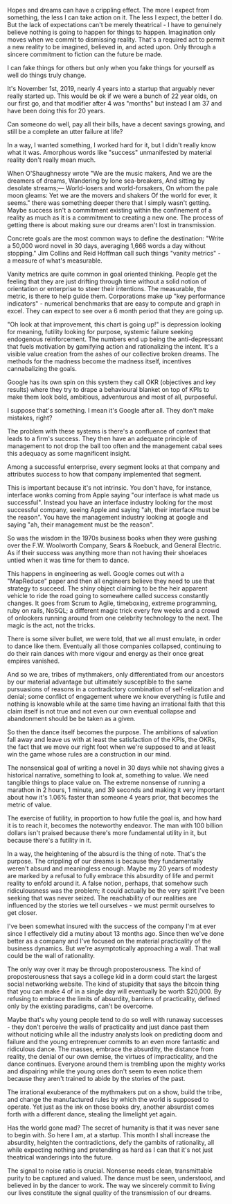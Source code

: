 Hopes and dreams can have a crippling effect.
The more I expect from something, the less I can take action on it.  The less I expect, the better I do. But the lack of expectations can't be merely theatrical - I have to genuinely believe nothing is going to happen for things to happen. Imagination only moves when we commit to dismissing reality.  That's a required act to permit a new reality to be imagined, believed in, and acted upon. Only through a sincere commitment to fiction can the future be made.

I can fake things for others but only when you fake things for yourself as well do things truly change.

It's November 1st, 2019, nearly 4 years into a startup that arguably never really started up. This would be ok if we were a bunch of 22 year olds, on our first go, and that modifier after 4 was "months" but instead I am 37 and have been doing this for 20 years.

Can someone do well, pay all their bills, have a decent savings growing, and still be a complete an utter failure at life?

In a way, I wanted something, I worked hard for it, but I didn't really know what it was. Amorphous words like "success" unmanifested by material reality don't really mean much.

When O'Shaughnessy wrote "We are the music makers, And we are the dreamers of dreams, Wandering by lone sea-breakers,
And sitting by desolate streams;— World-losers and world-forsakers, On whom the pale moon gleams: Yet we are the movers and shakers Of the world for ever, it seems." there was something deeper there that I simply wasn't getting. Maybe success isn't a commitment existing within the confinement of a reality as much as it is a commitment to creating a new one. The process of getting there is about making sure our dreams aren't lost in transmission. 

Concrete goals are the most common ways to define the destination: "Write a 50,000 word novel in 30 days, averaging 1,666 words a day without stopping." Jim Collins and Reid Hoffman call such things "vanity metrics" - a measure of what's measurable.

Vanity metrics are quite common in goal oriented thinking. People get the feeling that they are just drifting through time without a solid notion of orientation or enterprise to steer their intentions.  The measurable, the metric, is there to help guide them. Corporations make up "key performance indicators" - numerical benchmarks that are easy to compute and graph in excel. They can expect to see over a 6 month period that they are going up.

"Oh look at that improvement, this chart is going up!" is depression looking for meaning, futility looking for purpose, systemic failure seeking endogenous reinforcement. The numbers end up being the anti-depressant that fuels motivation by gamifying action and rationalizing the intent. It's a visible value creation from the ashes of our collective broken dreams.  The methods for the madness become the madness itself, incentives cannabalizing the goals.

Google has its own spin on this system they call OKR (objectives and key results) where they try to drape a behavioural blanket on top of KPIs to make them look bold, ambitious, adventurous and most of all, purposeful. 

I suppose that's something. I mean it's Google after all. They don't make mistakes, right?

The problem with these systems is there's a confluence of context that leads to a firm's success. They then have an adequate principle of management to not drop the ball too often and the management cabal sees this adequacy as some magnificent insight.

Among a successful enterprise, every segment looks at that company and attributes success to how that company implemented that segment.

This is important because it's not intrinsic. You don't have, for instance, interface wonks coming from Apple saying "our interface is what made us successful". Instead you have an interface industry looking for the most successful company, seeing Apple and saying "ah, their interface must be the reason".  You have the management industry looking at google and saying "ah, their management must be the reason". 

So was the wisdom in the 1970s business books when they were gushing over the F.W. Woolworth Company, Sears & Roebuck, and General Electric. As if their success was anything more than not having their shoelaces untied when it was time for them to dance.

This happens in engineering as well. Google comes out with a "MapReduce" paper and then all engineers believe they need to use that strategy to succeed. The shiny object claiming to be the heir apparent vehicle to ride the road going to somewhere called success constantly changes. It goes from Scrum to Agile, timeboxing, extreme programming, ruby on rails, NoSQL; a different magic trick every few weeks and a crowd of onlookers running around from one celebrity technology to the next. The magic is the act, not the tricks.

There is some silver bullet, we were told, that we all must emulate, in order to dance like them. Eventually all those companies collapsed, continuing to do their rain dances with more vigour and energy as their once great empires vanished.

And so we are, tribes of mythmakers, only differentiated from our ancestors by our material advantage but ultimately susceptible to the same pursuasions of reasons in a contradictory combination of self-relization and denial; some conflict of engagement where we know everything is futile and nothing is knowable while at the same time having an irrational faith that this claim itself is not true and not even our own eventual collapse and abandonment should be be taken as a given.

So then the dance itself becomes the purpose. The ambitions of salvation fall away and leave us with at least the satisfaction of the KPIs, the OKRs, the fact that we move our right foot when we're supposed to and at least win the game whose rules are a construction in our mind.

The nonsensical goal of writing a novel in 30 days while not shaving gives a historical narrative, something to look at, something to value. We need tangible things to place value on. The extreme nonsense of running a marathon in 2 hours, 1 minute, and 39 seconds and making it very important about how it's 1.06% faster than someone 4 years prior, that becomes the metric of value.

The exercise of futility, in proportion to how futile the goal is, and how hard it is to reach it, becomes the noteworthy endeavor. The man with 100 billion dollars isn't praised because there's more fundamental utility in it, but because there's a futility in it.

In a way, the heightening of the absurd is the thing of note. That's the purpose. The crippling of our dreams is because they fundamentally weren't absurd and meaningless enough. Maybe my 20 years of modesty are marked by a refusal to fully embrace this absurdity of life and permit reality to enfold around it.  A false notion, perhaps, that somehow such ridiculousness was the problem; it could actually be the very spirit I've been seeking that was never seized. The reachability of our realities are influenced by the stories we tell ourselves - we must permit ourselves to get closer.

I've been somewhat insured with the success of the company I'm at ever since I effectively did a mutiny about 13 months ago.  Since then we've done better as a company and I've focused on the material practicality of the business dynamics.  But we're asymptotically approaching a wall. That wall could be the wall of rationality.

The only way over it may be through proposterousness. The kind of proposterousness that says a college kid in a dorm could start the largest social networking website. The kind of stupidity that says the bitcoin thing that you can make 4 of in a single day will eventually be worth $20,000. By refusing to embrace the limits of absurdity, barriers of practicality, defined only by the existing paradigms, can't be overcome.

Maybe that's why young people tend to do so well with runaway successes - they don't perceive the walls of practicality and just dance past them without noticing while all the industry analysts look on predicting doom and failure and the young entreprenuer commits to an even more fantastic and ridiculous dance.  The masses, embrace the absurdity, the distance from reality, the denial of our own demise, the virtues of impracticality, and the dance continues. Everyone around them is trembling upon the mighty works and dispairing while the young ones don't seem to even notice them because they aren't trained to abide by the stories of the past.

The irrational exuberance of the mythmakers put on a show, build the tribe, and change the manufactured rules by which the world is supposed to operate.  Yet just as the ink on those books dry, another absurdist comes forth with a different dance, stealing the limelight yet again.

Has the world gone mad? The secret of humanity is that it was never sane to begin with.  So here I am, at a startup.  This month I shall increase the absurdity, heighten the contradictions, defy the gambits of rationality, all while expecting nothing and pretending as hard as I can that it's not just theatrical wanderings into the future.

The signal to noise ratio is crucial. Nonsense needs clean, transmittable purity to be captured and valued. The dance must be seen, understood, and believed in by the dancer to work. The way we sincerely commit to living our lives constitute the signal quality of the transmission of our dreams.
